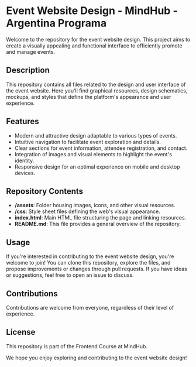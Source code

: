 
# Event Website Design - MindHub - Argentina Programa

Welcome to the repository for the event website design. This project aims to create a visually appealing and functional interface to efficiently promote and manage events.

## Description

This repository contains all files related to the design and user interface of the event website. Here you'll find graphical resources, design schematics, mockups, and styles that define the platform's appearance and user experience.

## Features

- Modern and attractive design adaptable to various types of events.
- Intuitive navigation to facilitate event exploration and details.
- Clear sections for event information, attendee registration, and contact.
- Integration of images and visual elements to highlight the event's identity.
- Responsive design for an optimal experience on mobile and desktop devices.

## Repository Contents

- **/assets**: Folder housing images, icons, and other visual resources.
- **/css**: Style sheet files defining the web's visual appearance.
- **index.html**: Main HTML file structuring the page and linking resources.
- **README.md**: This file provides a general overview of the repository.

## Usage

If you're interested in contributing to the event website design, you're welcome to join! You can clone this repository, explore the files, and propose improvements or changes through pull requests. If you have ideas or suggestions, feel free to open an issue to discuss.

## Contributions

Contributions are welcome from everyone, regardless of their level of experience. 

## License

This repository is part of the Frontend Course at MindHub.

We hope you enjoy exploring and contributing to the event website design!